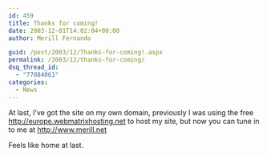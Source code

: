 ```yaml
---
id: 459
title: Thanks for coming!
date: 2003-12-01T14:02:04+00:00
author: Merill Fernando

guid: /post/2003/12/Thanks-for-coming!.aspx
permalink: /2003/12/thanks-for-coming/
dsq_thread_id:
  - "77884061"
categories:
  - News
---
```

<body xmlns="http://www.w3.org/1999/xhtml">
    <div class="Section1">
        <p>
            At last, I’ve got the site on my own domain, previously I was using the free <a href="http://europe.webmatrixhosting.net/">http://europe.webmatrixhosting.net</a> to
            host my site, but now you can tune in to me at <a href="http://www.merill.net/">http://www.merill.net</a> 
        </p>
        <p>
            Feels like home at last.
        </p>
    </div>
</body>